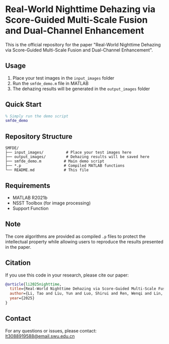 # Real-World Nighttime Dehazing via Score-Guided Multi-Scale Fusion and Dual-Channel Enhancement

This is the official repository for the paper "Real-World Nighttime Dehazing via Score-Guided Multi-Scale Fusion and Dual-Channel Enhancement".

## Usage

1. Place your test images in the `input_images` folder
2. Run the `smfde_demo.m` file in MATLAB
3. The dehazing results will be generated in the `output_images` folder

## Quick Start

```matlab
% Simply run the demo script
smfde_demo
```

## Repository Structure

```
SMFDE/
├── input_images/          # Place your test images here
├── output_images/         # Dehazing results will be saved here
├── smfde_demo.m          # Main demo script
├── *.p                   # Compiled MATLAB functions
└── README.md             # This file
```

## Requirements

- MATLAB R2021b
- NSST Toolbox (for image processing)
- Support Function

## Note

The core algorithms are provided as compiled `.p` files to protect the intellectual property while allowing users to reproduce the results presented in the paper.



## Citation

If you use this code in your research, please cite our paper:

```bibtex
@article{li2025nighttime,
  title={Real-World Nighttime Dehazing via Score-Guided Multi-Scale Fusion and Dual-Channel Enhancement},
  author={Li, Tao and Liu, Yun and Luo, Shirui and Ren, Wenqi and Lin, Weisi},
  year={2025}
}
```

## Contact

For any questions or issues, please contact: lt3088919588@email.swu.edu.cn